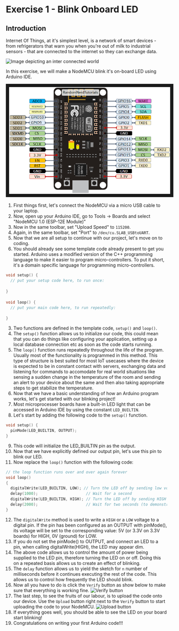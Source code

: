 # Exercise 1 - Blink Onboard LED

## Introduction

Internet Of Things, at it's simplest level, is a network of smart devices - from refrigerators that warn you when you're out of milk to industrial sensors - that are connected to the internet so they can exchange data.

![Image depicting an inter connected world](./space.jpeg)

In this exercise, we will make a NodeMCU blink it's on-board LED using Arduino IDE.

<img src="https://raw.githubusercontent.com/erviveksoni/alexa-controlled-smart-home-lab/master/images/ESP8266-NodeMCU-pinout-gpio-pin.png" alt="NodeMCU" width="600" border="10" />
<br/>

1. First things first, let's connect the NodeMCU via a micro USB cable to your laptop.
2. Now, open up your Arduino IDE, go to Tools -> Boards and select "NodeMCU 1.0 (ESP-12E Module)"
3. Now in the same toolbar, set "Upload Speed" to `115200`.
4. Again, in the same toolbar, set "Port" to `/dev/cu.SLAB_USBtoUART`.
5. Now that we are all setup to continue with our project, let's move on to coding.
6. You should already see some template code already present to get you started. Arduino uses a modified version of the C++ programming language to make it easier to program micro-controllers. To put it short, it's a domain specific language for programming micro-controllers.
```c++
void setup() {
  // put your setup code here, to run once:

}

void loop() {
  // put your main code here, to run repeatedly:

}
```
3. Two functions are defined in the template code, `setup()` and `loop()`.
4. The `setup()` function allows us to initialize our code, this could mean that you can do things like configuring your application, setting up a local database connection etc as soon as the code starts running.
5. The `loop()` function runs repeatedly throughout the life of the program. Usually most of the functionality is programmed in this method. This type of structure is best suited for most IoT usecases where the device is expected to be in constant contact with servers, exchanging data and listening for commands to accomodate for real world situations like sensing a sudden change in the temperature of the room and sending an alert to your device about the same and then also taking appropriate steps to get stabilize the temperature.
6. Now that we have a basic understanding of how an Arduino program works, let's get started with our blinking project!
7. Most microprocesser boards have a built-in LED light that can be accessed in Arduino IDE by using the constant `LED_BUILTIN`.
8. Let's start by adding the following code to the `setup()` function.
```c++
void setup() {
  pinMode(LED_BUILTIN, OUTPUT);
}
```
9. This code will initialize the LED_BUILTIN pin as the output.
10. Now that we have explicitly defined our output pin, let's use this pin to blink our LED.
11. Now replace the `loop()` function with the following code:
```c++
// the loop function runs over and over again forever
void loop()
{
  digitalWrite(LED_BUILTIN, LOW); // Turn the LED off by sending low voltage
  delay(1000);                     // Wait for a second
  digitalWrite(LED_BUILTIN, HIGH); // Turn the LED off by sending HIGH voltage
  delay(2000);                     // Wait for two seconds (to demonstrate the active low LED)
}
```
12. The `digitalWrite` method is used to write a `HIGH` or a `LOW` voltage to a digital pin. If the pin has been configured as an OUTPUT with pinMode(), its voltage will be set to the corresponding value: 5V (or 3.3V on 3.3V boards) for HIGH, 0V (ground) for LOW. 
13. If you do not set the pinMode() to OUTPUT, and connect an LED to a pin, when calling digitalWrite(HIGH), the LED may appear dim.
14. The above code allows us to control the amount of power being supplied to the LED pin, therefore turning the LED on or off. Doing  this on a repeated basis allows us to create an effect of blinking.
15. The `delay` function allows us to yield the sketch for `n` number of milliseconds before it continues executing the rest of the code. This allows us to control how frequently the LED should blink.
16. Now all you have to do is click the `Verify` button as show below to make sure that everything is working fine.
![Verify button](./verify.png)
17. The last step, to see the fruits of our labour, is to upload the code onto our device. Use the `Upload` button right next to the `Verify` button to start uploading the code to your NodeMCU.
![Upload button](./upload.png)
18. If everything goes well, you should be able to see the LED on your board start blinking!
29. Congratulations on writing your first Arduino code!!!

 